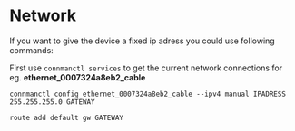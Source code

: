 # Network  

If you want to give the device a fixed ip adress you could use following commands:


First use  `connmanctl services` to get the current network connections
 for eg. **ethernet_0007324a8eb2_cable**



```
connmanctl config ethernet_0007324a8eb2_cable --ipv4 manual IPADRESS 255.255.255.0 GATEWAY

route add default gw GATEWAY

```